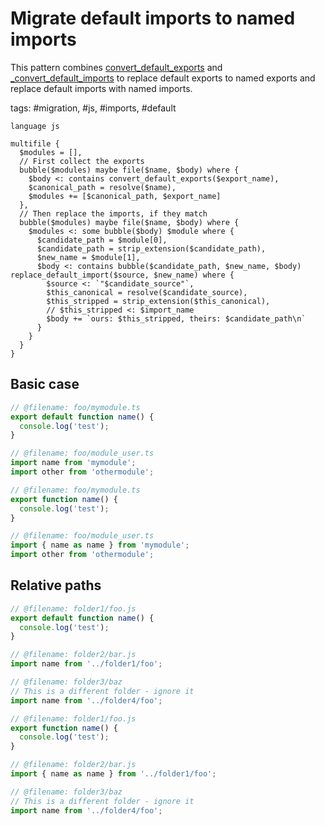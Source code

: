 # Migrate default imports to named imports

This pattern combines [convert_default_exports](./convert_default_exports.md) and [\_convert_default_imports](./replace_default_import.md) to replace default exports to named exports and replace default imports with named imports.

tags: #migration, #js, #imports, #default

```grit
language js

multifile {
  $modules = [],
  // First collect the exports
  bubble($modules) maybe file($name, $body) where {
    $body <: contains convert_default_exports($export_name),
    $canonical_path = resolve($name),
    $modules += [$canonical_path, $export_name]
  },
  // Then replace the imports, if they match
  bubble($modules) maybe file($name, $body) where {
    $modules <: some bubble($body) $module where {
      $candidate_path = $module[0],
      $candidate_path = strip_extension($candidate_path),
      $new_name = $module[1],
      $body <: contains bubble($candidate_path, $new_name, $body) replace_default_import($source, $new_name) where {
        $source <: `"$candidate_source"`,
        $this_canonical = resolve($candidate_source),
        $this_stripped = strip_extension($this_canonical),
        // $this_stripped <: $import_name
        $body += `ours: $this_stripped, theirs: $candidate_path\n`
      }
    }
  }
}
```

## Basic case

```ts
// @filename: foo/mymodule.ts
export default function name() {
  console.log('test');
}

// @filename: foo/module_user.ts
import name from 'mymodule';
import other from 'othermodule';
```

```ts
// @filename: foo/mymodule.ts
export function name() {
  console.log('test');
}

// @filename: foo/module_user.ts
import { name as name } from 'mymodule';
import other from 'othermodule';
```

## Relative paths

```ts
// @filename: folder1/foo.js
export default function name() {
  console.log('test');
}

// @filename: folder2/bar.js
import name from '../folder1/foo';

// @filename: folder3/baz
// This is a different folder - ignore it
import name from '../folder4/foo';
```

```ts
// @filename: folder1/foo.js
export function name() {
  console.log('test');
}

// @filename: folder2/bar.js
import { name as name } from '../folder1/foo';

// @filename: folder3/baz
// This is a different folder - ignore it
import name from '../folder4/foo';
```
